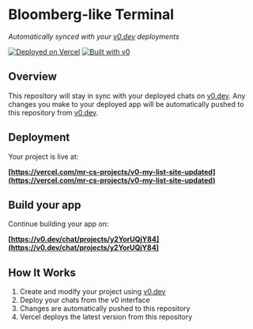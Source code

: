 # Bloomberg-like Terminal

*Automatically synced with your [v0.dev](https://v0.dev) deployments*

[![Deployed on Vercel](https://img.shields.io/badge/Deployed%20on-Vercel-black?style=for-the-badge&logo=vercel)](https://vercel.com/mr-cs-projects/v0-my-list-site-updated)
[![Built with v0](https://img.shields.io/badge/Built%20with-v0.dev-black?style=for-the-badge)](https://v0.dev/chat/projects/y2YorUQjY84)

## Overview

This repository will stay in sync with your deployed chats on [v0.dev](https://v0.dev).
Any changes you make to your deployed app will be automatically pushed to this repository from [v0.dev](https://v0.dev).

## Deployment

Your project is live at:

**[https://vercel.com/mr-cs-projects/v0-my-list-site-updated](https://vercel.com/mr-cs-projects/v0-my-list-site-updated)**

## Build your app

Continue building your app on:

**[https://v0.dev/chat/projects/y2YorUQjY84](https://v0.dev/chat/projects/y2YorUQjY84)**

## How It Works

1. Create and modify your project using [v0.dev](https://v0.dev)
2. Deploy your chats from the v0 interface
3. Changes are automatically pushed to this repository
4. Vercel deploys the latest version from this repository